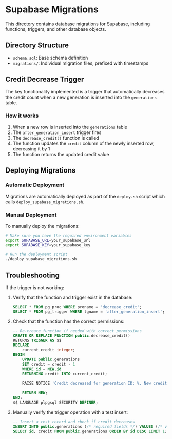 # Supabase Migrations

This directory contains database migrations for Supabase, including functions, triggers, and other database objects.

## Directory Structure

- `schema.sql`: Base schema definition
- `migrations/`: Individual migration files, prefixed with timestamps

## Credit Decrease Trigger

The key functionality implemented is a trigger that automatically decreases the credit count when a new generation is inserted into the `generations` table.

### How it works

1. When a new row is inserted into the `generations` table
2. The `after_generation_insert` trigger fires
3. The `decrease_credit()` function is called
4. The function updates the `credit` column of the newly inserted row, decreasing it by 1
5. The function returns the updated credit value

## Deploying Migrations

### Automatic Deployment

Migrations are automatically deployed as part of the `deploy.sh` script which calls `deploy_supabase_migrations.sh`.

### Manual Deployment

To manually deploy the migrations:

```bash
# Make sure you have the required environment variables
export SUPABASE_URL=your_supabase_url
export SUPABASE_KEY=your_supabase_key

# Run the deployment script
./deploy_supabase_migrations.sh
```

## Troubleshooting

If the trigger is not working:

1. Verify that the function and trigger exist in the database:
   ```sql
   SELECT * FROM pg_proc WHERE proname = 'decrease_credit';
   SELECT * FROM pg_trigger WHERE tgname = 'after_generation_insert';
   ```

2. Check that the function has the correct permissions:
   ```sql
   -- Re-create function if needed with correct permissions
   CREATE OR REPLACE FUNCTION public.decrease_credit()
   RETURNS TRIGGER AS $$
   DECLARE
       current_credit integer;
   BEGIN
       UPDATE public.generations
       SET credit = credit - 1
       WHERE id = NEW.id
       RETURNING credit INTO current_credit;
       
       RAISE NOTICE 'Credit decreased for generation ID: %. New credit: %', NEW.id, current_credit;
       
       RETURN NEW;
   END;
   $$ LANGUAGE plpgsql SECURITY DEFINER;
   ```

3. Manually verify the trigger operation with a test insert:
   ```sql
   -- Insert a test record and check if credit decreases
   INSERT INTO public.generations (/* required fields */) VALUES (/* values */);
   SELECT id, credit FROM public.generations ORDER BY id DESC LIMIT 1;
   ``` 